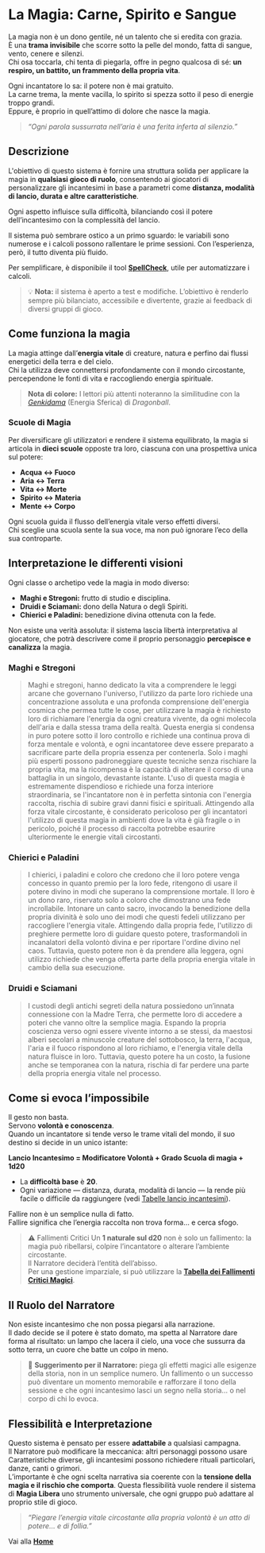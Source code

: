 # La Magia: Carne, Spirito e Sangue

La magia non è un dono gentile, né un talento che si eredita con grazia.  
È una **trama invisibile** che scorre sotto la pelle del mondo, fatta di sangue, vento, cenere e silenzi.  
Chi osa toccarla, chi tenta di piegarla, offre in pegno qualcosa di sé: **un respiro, un battito, un frammento della propria vita**.

Ogni incantatore lo sa: il potere non è mai gratuito.  
La carne trema, la mente vacilla, lo spirito si spezza sotto il peso di energie troppo grandi.  
Eppure, è proprio in quell’attimo di dolore che nasce la magia.

> *“Ogni parola sussurrata nell’aria è una ferita inferta al silenzio.”*  


## Descrizione

L'obiettivo di questo sistema è fornire una struttura solida per applicare la magia in **qualsiasi gioco di ruolo**, consentendo ai giocatori di personalizzare gli incantesimi in base a parametri come **distanza, modalità di lancio, durata e altre caratteristiche**.  

Ogni aspetto influisce sulla difficoltà, bilanciando così il potere dell’incantesimo con la complessità del lancio.  

Il sistema può sembrare ostico a un primo sguardo: le variabili sono numerose e i calcoli possono rallentare le prime sessioni. Con l’esperienza, però, il tutto diventa più fluido.  

Per semplificare, è disponibile il tool **[SpellCheck](https://crypticsentinel.github.io/Open-Source-GDR/Magia%20Libera/SpellCheck/)**, utile per automatizzare i calcoli.

> 💡 **Nota:** il sistema è aperto a test e modifiche. L’obiettivo è renderlo sempre più bilanciato, accessibile e divertente, grazie ai feedback di diversi gruppi di gioco.


## Come funziona la magia

La magia attinge dall’**energia vitale** di creature, natura e perfino dai flussi energetici della terra e del cielo.  
Chi la utilizza deve connettersi profondamente con il mondo circostante, percependone le fonti di vita e raccogliendo energia spirituale.

> **Nota di colore:** I lettori più attenti noteranno la similitudine con la *[Genkidama](https://it.wikipedia.org/wiki/Tecniche_di_Dragon_Ball#:~:text=la%20neutralizzer%C3%A0%20facilmente.-,Sfera%20dell%27energia%20spirituale,-%5Bmodifica%20%7C)* (Energia Sferica) di *Dragonball*.

### Scuole di Magia
Per diversificare gli utilizzatori e rendere il sistema equilibrato, la magia si articola in **dieci scuole** opposte tra loro, ciascuna con una prospettiva unica sul potere:

- **Acqua ↔ Fuoco**  
- **Aria ↔ Terra**  
- **Vita ↔ Morte**  
- **Spirito ↔ Materia**  
- **Mente ↔ Corpo**

Ogni scuola guida il flusso dell’energia vitale verso effetti diversi.  
Chi sceglie una scuola sente la sua voce, ma non può ignorare l’eco della sua controparte.

## Interpretazione le differenti visioni
Ogni classe o archetipo vede la magia in modo diverso:

- **Maghi e Stregoni:** frutto di studio e disciplina.  
- **Druidi e Sciamani:** dono della Natura o degli Spiriti.  
- **Chierici e Paladini:** benedizione divina ottenuta con la fede.

Non esiste una verità assoluta: il sistema lascia libertà interpretativa al giocatore, che potrà descrivere come il proprio personaggio **percepisce e canalizza** la magia.

### Maghi e Stregoni
> Maghi e stregoni, hanno dedicato la vita a comprendere le leggi arcane che governano l'universo, l'utilizzo da parte loro richiede una concentrazione assoluta e una profonda comprensione dell'energia cosmica che permea tutte le cose, per utilizzare la magia è richiesto loro di richiamare l'energia da ogni creatura vivente, da ogni molecola dell'aria e dalla stessa trama della realtà. Questa energia si condensa in puro potere sotto il loro controllo e richiede una continua prova di forza mentale e volontà, e ogni incantatoree deve essere preparato a sacrificare parte della propria essenza per contenerla. Solo i maghi più esperti possono padroneggiare queste tecniche senza rischiare la propria vita, ma la ricompensa è la capacità di alterare il corso di una battaglia in un singolo, devastante istante. L'uso di questa magia è estremamente dispendioso e richiede una forza interiore straordinaria, se l'incantatore non è in perfetta sintonia con l'energia raccolta, rischia di subire gravi danni fisici e spirituali.
Attingendo alla forza vitale circostante, è considerato pericoloso per gli incantatori l'utilizzo di questa magia in ambienti dove la vita è già fragile o in pericolo, poiché il processo di raccolta potrebbe esaurire ulteriormente le energie vitali circostanti.

### Chierici e Paladini
> I chierici, i paladini e coloro che credono che il loro potere venga concesso in quanto premio per la loro fede, ritengono di usare il potere divino in modi che superano la comprensione mortale. Il loro è un dono raro, riservato solo a coloro che dimostrano una fede incrollabile. Intonare un canto sacro, invocando la benedizione della propria divinità è solo uno dei modi che questi fedeli utilizzano per raccogliere l'energia vitale.
Attingendo dalla propria fede, l'utilizzo di preghiere permette loro di guidare questo potere, trasformandoli in incanalatori della volontò divina e per riportare l'ordine divino nel caos. Tuttavia, questo potere non è da prendere alla leggera, ogni utilizzo richiede che venga offerta parte della propria energia vitale in cambio della sua esecuzione.

### Druidi e Sciamani
> I custodi degli antichi segreti della natura possiedono un’innata connessione con la Madre Terra, che permette loro di accedere a poteri che vanno oltre la semplice magia. Espando la propria coscienza verso ogni essere vivente intorno a se stessi, da maestosi alberi secolari a minuscole creature del sottobosco, la terra, l'acqua, l'aria e il fuoco rispondono al loro richiamo, e l'energia vitale della natura fluisce in loro.
Tuttavia, questo potere ha un costo, la fusione anche se temporanea con la natura, rischia di far perdere una parte della propria energia vitale nel processo.

## Come si evoca l’impossibile

Il gesto non basta.  
Servono **volontà e conoscenza**.  
Quando un incantatore si tende verso le trame vitali del mondo, il suo destino si decide in un unico istante:

**Lancio Incantesimo = Modificatore Volontà + Grado Scuola di magia + 1d20**

- La **difficoltà base** è **20**.  
- Ogni variazione — distanza, durata, modalità di lancio — la rende più facile o difficile da raggiungere (vedi [Tabelle lancio incantesimi](https://crypticsentinel.github.io/Open-Source-GDR/Magia%20Libera/12%20-%20Tabelle%20lancio%20incantesimi)).

Fallire non è un semplice nulla di fatto.  
Fallire significa che l’energia raccolta non trova forma… e cerca sfogo. 


> ⚠️ Fallimenti Critici
> Un **1 naturale sul d20** non è solo un fallimento: la magia può ribellarsi, colpire l’incantatore o alterare l’ambiente circostante.  
> Il Narratore deciderà l’entità dell’abisso.  
> Per una gestione imparziale, si può utilizzare la **[Tabella dei Fallimenti Critici Magici](https://crypticsentinel.github.io/Open-Source-GDR/Magia%20Libera/16%20-%20Fallimenti%20Critici%20Magici)**.


## Il Ruolo del Narratore

Non esiste incantesimo che non possa piegarsi alla narrazione.  
Il dado decide se il potere è stato domato, ma spetta al Narratore dare forma al risultato: un lampo che lacera il cielo, una voce che sussurra da sotto terra, un cuore che batte un colpo in meno.  

> 📖 **Suggerimento per il Narratore:** piega gli effetti magici alle esigenze della storia, non in un semplice numero.  Un fallimento o un successo può diventare un momento memorabile e rafforzare il tono della sessione e che ogni incantesimo lasci un segno nella storia… o nel corpo di chi lo evoca.


## Flessibilità e Interpretazione

Questo sistema è pensato per essere **adattabile** a qualsiasi campagna.  
Il Narratore può modificare la meccanica: altri personaggi possono usare Caratteristiche diverse, gli incantesimi possono richiedere rituali particolari, danze, canti o grimori.  
L’importante è che ogni scelta narrativa sia coerente con la **tensione della magia e il rischio che comporta**. Questa flessibilità vuole rendere il sistema di **Magia Libera** uno strumento universale, che ogni gruppo può adattare al proprio stile di gioco.

> *“Piegare l’energia vitale circostante alla propria volontà è un atto di potere… e di follia.”*

Vai alla [**Home**](https://crypticsentinel.github.io/Open-Source-GDR/)

